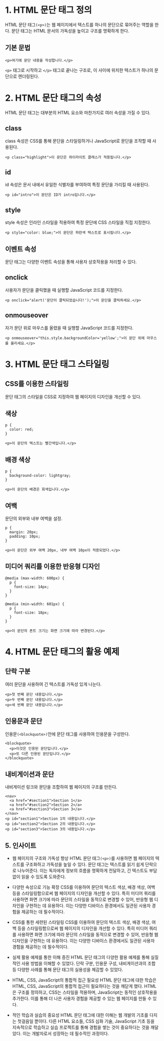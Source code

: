 # 1. HTML 문단 태그 정의

HTML 문단 태그`(<p>)`는 웹 페이지에서 텍스트를 하나의 문단으로 묶어주는 역할을 한다. 문단 태그는 HTML 문서의 가독성을 높이고 구조를 명확하게 한다.

## 기본 문법

```JS
<p>여기에 문단 내용을 작성합니다.</p>
```

`<p>` 태그로 시작하고 `</p>` 태그로 끝나는 구조로, 이 사이에 위치한 텍스트가 하나의 문단으로 렌더링된다.

# 2. HTML 문단 태그의 속성

HTML 문단 태그는 대부분의 HTML 요소와 마찬가지로 여러 속성을 가질 수 있다.

## class

class 속성은 CSS를 통해 문단을 스타일링하거나 JavaScript로 문단을 조작할 때 사용된다.

```JS
<p class="highlight">이 문단은 하이라이트 클래스가 적용됩니다.</p>
```

## id

id 속성은 문서 내에서 유일한 식별자를 부여하여 특정 문단을 가리킬 때 사용된다.

```JS
<p id="intro">이 문단은 ID가 intro입니다.</p>
```

## style

style 속성은 인라인 스타일을 적용하여 특정 문단에 CSS 스타일을 직접 지정한다.

```JS
<p style="color: blue;">이 문단은 파란색 텍스트로 표시됩니다.</p>
```

## 이벤트 속성

문단 태그는 다양한 이벤트 속성을 통해 사용자 상호작용을 처리할 수 있다.

## onclick

사용자가 문단을 클릭했을 때 실행할 JavaScript 코드를 지정한다.

```JS
<p onclick="alert('문단이 클릭되었습니다!');">이 문단을 클릭하세요.</p>
```

## onmouseover

자가 문단 위로 마우스를 올렸을 때 실행할 JavaScript 코드를 지정한다.

```JS
<p onmouseover="this.style.backgroundColor='yellow';">이 문단 위에 마우스를 올리세요.</p>
```

# 3. HTML 문단 태그 스타일링

## CSS를 이용한 스타일링

문단 태그의 스타일을 CSS로 지정하여 웹 페이지의 디자인을 개선할 수 있다.

## 색상

```JS
p {
  color: red;
}

<p>이 문단의 텍스트는 빨간색입니다.</p>
```

## 배경 색상

```JS
p {
  background-color: lightgray;
}

<p>이 문단의 배경은 회색입니다.</p>
```

## 여백

문단의 외부와 내부 여백을 설정.

```JS
p {
  margin: 20px;
  padding: 10px;
}

<p>이 문단은 외부 여백 20px, 내부 여백 10px이 적용되었다.</p>
```

## 미디어 쿼리를 이용한 반응형 디자인

```JS
@media (max-width: 600px) {
  p {
    font-size: 14px;
  }
}

@media (min-width: 601px) {
  p {
    font-size: 18px;
  }
}

<p>이 문단의 폰트 크기는 화면 크기에 따라 변경된다.</p>
```

# 4. HTML 문단 태그의 활용 예제

## 단락 구분

여러 문단을 사용하여 긴 텍스트를 가독성 있게 나눈다.

```JS
<p>첫 번째 문단 내용입니다.</p>
<p>두 번째 문단 내용입니다.</p>
<p>세 번째 문단 내용입니다.</p>
```

## 인용문과 문단

인용문`(<blockquote>)`안에 문단 태그를 사용하여 인용문을 구성한다.

```JS
<blockquote>
  <p>이것은 인용된 문단입니다.</p>
  <p>또 다른 인용된 문단입니다.</p>
</blockquote>
```

## 내비게이션과 문단

내비게이션 링크와 문단을 조합하여 웹 페이지의 구조를 만든다.

```JS
<nav>
  <a href="#section1">Section 1</a>
  <a href="#section2">Section 2</a>
  <a href="#section3">Section 3</a>
</nav>
<p id="section1">Section 1의 내용입니다.</p>
<p id="section2">Section 2의 내용입니다.</p>
<p id="section3">Section 3의 내용입니다.</p>
```

## 5. 인사이트

- 웹 페이지의 구조와 가독성 향상
  HTML 문단 태그`(<p>)`를 사용하면 웹 페이지의 텍스트를 구조화하고 가독성을 높일 수 있다. 문단 태그는 텍스트를 읽기 쉽게 단락으로 나누어준다. 이는 독자에게 정보의 흐름을 명확하게 전달하고, 긴 텍스트도 부담 없이 읽을 수 있도록 도와준다.

- 다양한 속성으로 기능 확장
  CSS를 이용하여 문단의 텍스트 색상, 배경 색상, 여백 등을 스타일링함으로써 웹 페이지의 디자인을 개선할 수 있다. 특히 미디어 쿼리를 사용하면 화면 크기에 따라 문단의 스타일을 동적으로 변경할 수 있어, 반응형 웹 디자인을 구현하는 데 유용하다. 이는 다양한 디바이스 환경에서도 일관된 사용자 경험을 제공하는 데 필수적이다.

- CSS를 통한 세련된 스타일링
  CSS를 이용하여 문단의 텍스트 색상, 배경 색상, 여백 등을 스타일링함으로써 웹 페이지의 디자인을 개선할 수 있다. 특히 미디어 쿼리를 사용하면 화면 크기에 따라 문단의 스타일을 동적으로 변경할 수 있어, 반응형 웹 디자인을 구현하는 데 유용하다. 이는 다양한 디바이스 환경에서도 일관된 사용자 경험을 제공하는 데 필수적이다.

- 실제 활용 예제를 통한 이해 증진
  HTML 문단 태그의 다양한 활용 예제를 통해 실질적인 사용 방법을 이해할 수 있었다. 단락 구분, 인용문 구성, 내비게이션과의 조합 등 다양한 사례를 통해 문단 태그의 실용성을 체감할 수 있었다.

- HTML, CSS, JavaScript의 통합적 접근 필요성
  HTML 문단 태그에 대한 학습은 HTML, CSS, JavaScript의 통합적 접근이 필요하다는 것을 깨닫게 했다. HTML은 구조를 정의하고, CSS는 스타일을 적용하며, JavaScript는 동적인 상호작용을 추가한다. 이를 통해 더 나은 사용자 경험을 제공할 수 있는 웹 페이지를 만들 수 있다.

- 적인 학습과 실습의 중요성
  HTML 문단 태그에 대한 이해는 웹 개발의 기초를 다지는 첫걸음일 뿐이다. 다른 HTML 요소들, CSS 심화 기술, JavaScript 기초 등을 지속적으로 학습하고 실습 프로젝트를 통해 경험을 쌓는 것이 중요하다는 것을 깨달았다. 이는 개발자로서 성장하는 데 필수적인 과정이다.
